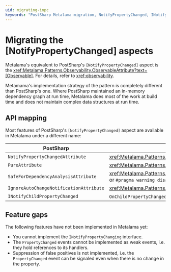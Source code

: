 ```yaml
---
uid: migrating-inpc
keywords: "PostSharp Metalama migration, NotifyPropertyChanged, INotifyPropertyChanged, NotifyPropertyChangedAttribute, "
---
```


# Migrating the [NotifyPropertyChanged] aspects

Metalama's equivalent to PostSharp's `[NotifyPropertyChanged]` aspect is the <xref:Metalama.Patterns.Observability.ObservableAttribute?text=[Observable]>. For details, refer to <xref:observability>.

Metamama's implementation strategy of the pattern is completely different than PostSharp's one. Where PostSharp maintained an in-memory dependency graph at run time, Metalama does most of the work at build time and does not maintain complex data structures at run time. 


## API mapping

Most features of PostSharp's `[NotifyPropertyChanged]` aspect are available in Metalama under a different name:

| PostSharp                        | Metalama                                                   |
| -------------------------------- | ---------------------------------------------------------- |
| `NotifyPropertyChangedAttribute` | <xref:Metalama.Patterns.Observability.ObservableAttribute> |
| `PureAttribute`                  | <xref:Metalama.Patterns.Observability.ConstantAttribute> |
| `SafeForDependencyAnalysisAttribute` | <xref:Metalama.Patterns.Observability.SuppressObservabilityWarningsAttribute> or `#pragma warning disable` |
| `IgnoreAutoChangeNotificationAttribute`  | <xref:Metalama.Patterns.Observability.NotObservableAttribute> |
| `INotifyChildPropertyChanged` | `OnChildPropertyChanged` protected method.

## Feature gaps

The following features have not been implemented in Metalama yet:

* You cannot implement the `INotifyPropertyChanging` interface.
* The `PropertyChanged` events cannot be implemented as weak events, i.e. they hold references to its handlers.
* Suppression of false positives is not implemented, i.e. the `PropertyChanged` event can be signaled even when there is no change in the property.
